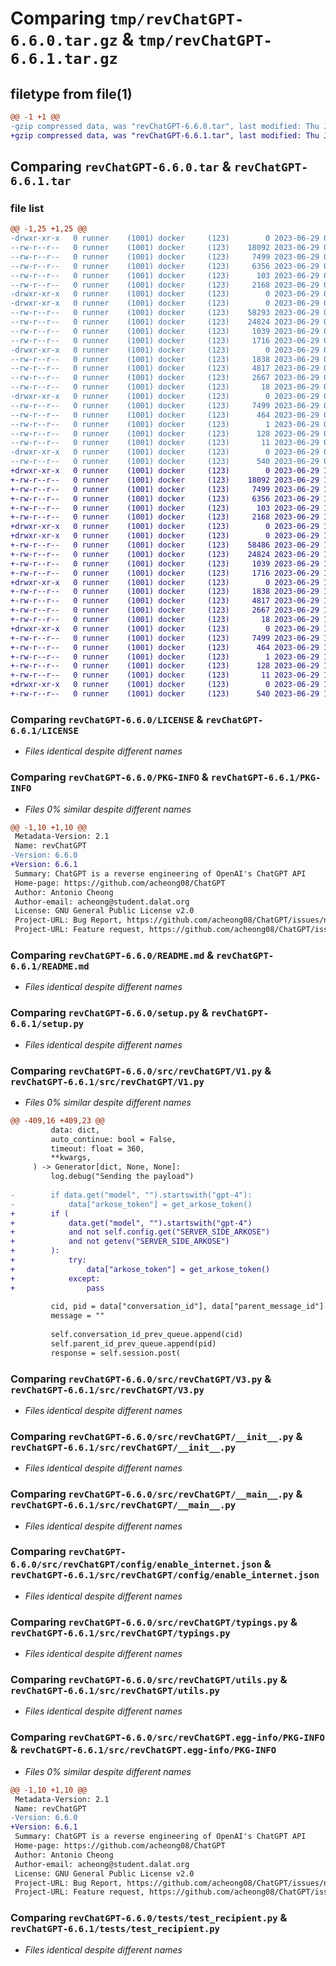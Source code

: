 # Comparing `tmp/revChatGPT-6.6.0.tar.gz` & `tmp/revChatGPT-6.6.1.tar.gz`

## filetype from file(1)

```diff
@@ -1 +1 @@
-gzip compressed data, was "revChatGPT-6.6.0.tar", last modified: Thu Jun 29 09:02:39 2023, max compression
+gzip compressed data, was "revChatGPT-6.6.1.tar", last modified: Thu Jun 29 14:53:21 2023, max compression
```

## Comparing `revChatGPT-6.6.0.tar` & `revChatGPT-6.6.1.tar`

### file list

```diff
@@ -1,25 +1,25 @@
-drwxr-xr-x   0 runner    (1001) docker     (123)        0 2023-06-29 09:02:39.602651 revChatGPT-6.6.0/
--rw-r--r--   0 runner    (1001) docker     (123)    18092 2023-06-29 09:02:07.000000 revChatGPT-6.6.0/LICENSE
--rw-r--r--   0 runner    (1001) docker     (123)     7499 2023-06-29 09:02:39.602651 revChatGPT-6.6.0/PKG-INFO
--rw-r--r--   0 runner    (1001) docker     (123)     6356 2023-06-29 09:02:39.000000 revChatGPT-6.6.0/README.md
--rw-r--r--   0 runner    (1001) docker     (123)      103 2023-06-29 09:02:39.602651 revChatGPT-6.6.0/setup.cfg
--rw-r--r--   0 runner    (1001) docker     (123)     2168 2023-06-29 09:02:07.000000 revChatGPT-6.6.0/setup.py
-drwxr-xr-x   0 runner    (1001) docker     (123)        0 2023-06-29 09:02:39.598651 revChatGPT-6.6.0/src/
-drwxr-xr-x   0 runner    (1001) docker     (123)        0 2023-06-29 09:02:39.602651 revChatGPT-6.6.0/src/revChatGPT/
--rw-r--r--   0 runner    (1001) docker     (123)    58293 2023-06-29 09:02:07.000000 revChatGPT-6.6.0/src/revChatGPT/V1.py
--rw-r--r--   0 runner    (1001) docker     (123)    24824 2023-06-29 09:02:07.000000 revChatGPT-6.6.0/src/revChatGPT/V3.py
--rw-r--r--   0 runner    (1001) docker     (123)     1039 2023-06-29 09:02:07.000000 revChatGPT-6.6.0/src/revChatGPT/__init__.py
--rw-r--r--   0 runner    (1001) docker     (123)     1716 2023-06-29 09:02:07.000000 revChatGPT-6.6.0/src/revChatGPT/__main__.py
-drwxr-xr-x   0 runner    (1001) docker     (123)        0 2023-06-29 09:02:39.602651 revChatGPT-6.6.0/src/revChatGPT/config/
--rw-r--r--   0 runner    (1001) docker     (123)     1838 2023-06-29 09:02:07.000000 revChatGPT-6.6.0/src/revChatGPT/config/enable_internet.json
--rw-r--r--   0 runner    (1001) docker     (123)     4817 2023-06-29 09:02:07.000000 revChatGPT-6.6.0/src/revChatGPT/typings.py
--rw-r--r--   0 runner    (1001) docker     (123)     2667 2023-06-29 09:02:07.000000 revChatGPT-6.6.0/src/revChatGPT/utils.py
--rw-r--r--   0 runner    (1001) docker     (123)       18 2023-06-29 09:02:07.000000 revChatGPT-6.6.0/src/revChatGPT/version.py
-drwxr-xr-x   0 runner    (1001) docker     (123)        0 2023-06-29 09:02:39.602651 revChatGPT-6.6.0/src/revChatGPT.egg-info/
--rw-r--r--   0 runner    (1001) docker     (123)     7499 2023-06-29 09:02:39.000000 revChatGPT-6.6.0/src/revChatGPT.egg-info/PKG-INFO
--rw-r--r--   0 runner    (1001) docker     (123)      464 2023-06-29 09:02:39.000000 revChatGPT-6.6.0/src/revChatGPT.egg-info/SOURCES.txt
--rw-r--r--   0 runner    (1001) docker     (123)        1 2023-06-29 09:02:39.000000 revChatGPT-6.6.0/src/revChatGPT.egg-info/dependency_links.txt
--rw-r--r--   0 runner    (1001) docker     (123)      128 2023-06-29 09:02:39.000000 revChatGPT-6.6.0/src/revChatGPT.egg-info/requires.txt
--rw-r--r--   0 runner    (1001) docker     (123)       11 2023-06-29 09:02:39.000000 revChatGPT-6.6.0/src/revChatGPT.egg-info/top_level.txt
-drwxr-xr-x   0 runner    (1001) docker     (123)        0 2023-06-29 09:02:39.602651 revChatGPT-6.6.0/tests/
--rw-r--r--   0 runner    (1001) docker     (123)      540 2023-06-29 09:02:07.000000 revChatGPT-6.6.0/tests/test_recipient.py
+drwxr-xr-x   0 runner    (1001) docker     (123)        0 2023-06-29 14:53:21.543480 revChatGPT-6.6.1/
+-rw-r--r--   0 runner    (1001) docker     (123)    18092 2023-06-29 14:52:52.000000 revChatGPT-6.6.1/LICENSE
+-rw-r--r--   0 runner    (1001) docker     (123)     7499 2023-06-29 14:53:21.543480 revChatGPT-6.6.1/PKG-INFO
+-rw-r--r--   0 runner    (1001) docker     (123)     6356 2023-06-29 14:53:21.000000 revChatGPT-6.6.1/README.md
+-rw-r--r--   0 runner    (1001) docker     (123)      103 2023-06-29 14:53:21.543480 revChatGPT-6.6.1/setup.cfg
+-rw-r--r--   0 runner    (1001) docker     (123)     2168 2023-06-29 14:52:52.000000 revChatGPT-6.6.1/setup.py
+drwxr-xr-x   0 runner    (1001) docker     (123)        0 2023-06-29 14:53:21.539480 revChatGPT-6.6.1/src/
+drwxr-xr-x   0 runner    (1001) docker     (123)        0 2023-06-29 14:53:21.543480 revChatGPT-6.6.1/src/revChatGPT/
+-rw-r--r--   0 runner    (1001) docker     (123)    58486 2023-06-29 14:52:52.000000 revChatGPT-6.6.1/src/revChatGPT/V1.py
+-rw-r--r--   0 runner    (1001) docker     (123)    24824 2023-06-29 14:52:52.000000 revChatGPT-6.6.1/src/revChatGPT/V3.py
+-rw-r--r--   0 runner    (1001) docker     (123)     1039 2023-06-29 14:52:52.000000 revChatGPT-6.6.1/src/revChatGPT/__init__.py
+-rw-r--r--   0 runner    (1001) docker     (123)     1716 2023-06-29 14:52:52.000000 revChatGPT-6.6.1/src/revChatGPT/__main__.py
+drwxr-xr-x   0 runner    (1001) docker     (123)        0 2023-06-29 14:53:21.543480 revChatGPT-6.6.1/src/revChatGPT/config/
+-rw-r--r--   0 runner    (1001) docker     (123)     1838 2023-06-29 14:52:52.000000 revChatGPT-6.6.1/src/revChatGPT/config/enable_internet.json
+-rw-r--r--   0 runner    (1001) docker     (123)     4817 2023-06-29 14:52:52.000000 revChatGPT-6.6.1/src/revChatGPT/typings.py
+-rw-r--r--   0 runner    (1001) docker     (123)     2667 2023-06-29 14:52:52.000000 revChatGPT-6.6.1/src/revChatGPT/utils.py
+-rw-r--r--   0 runner    (1001) docker     (123)       18 2023-06-29 14:52:52.000000 revChatGPT-6.6.1/src/revChatGPT/version.py
+drwxr-xr-x   0 runner    (1001) docker     (123)        0 2023-06-29 14:53:21.543480 revChatGPT-6.6.1/src/revChatGPT.egg-info/
+-rw-r--r--   0 runner    (1001) docker     (123)     7499 2023-06-29 14:53:21.000000 revChatGPT-6.6.1/src/revChatGPT.egg-info/PKG-INFO
+-rw-r--r--   0 runner    (1001) docker     (123)      464 2023-06-29 14:53:21.000000 revChatGPT-6.6.1/src/revChatGPT.egg-info/SOURCES.txt
+-rw-r--r--   0 runner    (1001) docker     (123)        1 2023-06-29 14:53:21.000000 revChatGPT-6.6.1/src/revChatGPT.egg-info/dependency_links.txt
+-rw-r--r--   0 runner    (1001) docker     (123)      128 2023-06-29 14:53:21.000000 revChatGPT-6.6.1/src/revChatGPT.egg-info/requires.txt
+-rw-r--r--   0 runner    (1001) docker     (123)       11 2023-06-29 14:53:21.000000 revChatGPT-6.6.1/src/revChatGPT.egg-info/top_level.txt
+drwxr-xr-x   0 runner    (1001) docker     (123)        0 2023-06-29 14:53:21.543480 revChatGPT-6.6.1/tests/
+-rw-r--r--   0 runner    (1001) docker     (123)      540 2023-06-29 14:52:52.000000 revChatGPT-6.6.1/tests/test_recipient.py
```

### Comparing `revChatGPT-6.6.0/LICENSE` & `revChatGPT-6.6.1/LICENSE`

 * *Files identical despite different names*

### Comparing `revChatGPT-6.6.0/PKG-INFO` & `revChatGPT-6.6.1/PKG-INFO`

 * *Files 0% similar despite different names*

```diff
@@ -1,10 +1,10 @@
 Metadata-Version: 2.1
 Name: revChatGPT
-Version: 6.6.0
+Version: 6.6.1
 Summary: ChatGPT is a reverse engineering of OpenAI's ChatGPT API
 Home-page: https://github.com/acheong08/ChatGPT
 Author: Antonio Cheong
 Author-email: acheong@student.dalat.org
 License: GNU General Public License v2.0
 Project-URL: Bug Report, https://github.com/acheong08/ChatGPT/issues/new?assignees=&labels=bug-report&template=bug_report.yml&title=%5BBug%5D%3A+
 Project-URL: Feature request, https://github.com/acheong08/ChatGPT/issues/new?assignees=&labels=enhancement&template=feature_request.yml&title=%5BFeature+Request%5D%3A+
```

### Comparing `revChatGPT-6.6.0/README.md` & `revChatGPT-6.6.1/README.md`

 * *Files identical despite different names*

### Comparing `revChatGPT-6.6.0/setup.py` & `revChatGPT-6.6.1/setup.py`

 * *Files identical despite different names*

### Comparing `revChatGPT-6.6.0/src/revChatGPT/V1.py` & `revChatGPT-6.6.1/src/revChatGPT/V1.py`

 * *Files 0% similar despite different names*

```diff
@@ -409,16 +409,23 @@
         data: dict,
         auto_continue: bool = False,
         timeout: float = 360,
         **kwargs,
     ) -> Generator[dict, None, None]:
         log.debug("Sending the payload")
 
-        if data.get("model", "").startswith("gpt-4"):
-            data["arkose_token"] = get_arkose_token()
+        if (
+            data.get("model", "").startswith("gpt-4")
+            and not self.config.get("SERVER_SIDE_ARKOSE")
+            and not getenv("SERVER_SIDE_ARKOSE")
+        ):
+            try:
+                data["arkose_token"] = get_arkose_token()
+            except:
+                pass
 
         cid, pid = data["conversation_id"], data["parent_message_id"]
         message = ""
 
         self.conversation_id_prev_queue.append(cid)
         self.parent_id_prev_queue.append(pid)
         response = self.session.post(
```

### Comparing `revChatGPT-6.6.0/src/revChatGPT/V3.py` & `revChatGPT-6.6.1/src/revChatGPT/V3.py`

 * *Files identical despite different names*

### Comparing `revChatGPT-6.6.0/src/revChatGPT/__init__.py` & `revChatGPT-6.6.1/src/revChatGPT/__init__.py`

 * *Files identical despite different names*

### Comparing `revChatGPT-6.6.0/src/revChatGPT/__main__.py` & `revChatGPT-6.6.1/src/revChatGPT/__main__.py`

 * *Files identical despite different names*

### Comparing `revChatGPT-6.6.0/src/revChatGPT/config/enable_internet.json` & `revChatGPT-6.6.1/src/revChatGPT/config/enable_internet.json`

 * *Files identical despite different names*

### Comparing `revChatGPT-6.6.0/src/revChatGPT/typings.py` & `revChatGPT-6.6.1/src/revChatGPT/typings.py`

 * *Files identical despite different names*

### Comparing `revChatGPT-6.6.0/src/revChatGPT/utils.py` & `revChatGPT-6.6.1/src/revChatGPT/utils.py`

 * *Files identical despite different names*

### Comparing `revChatGPT-6.6.0/src/revChatGPT.egg-info/PKG-INFO` & `revChatGPT-6.6.1/src/revChatGPT.egg-info/PKG-INFO`

 * *Files 0% similar despite different names*

```diff
@@ -1,10 +1,10 @@
 Metadata-Version: 2.1
 Name: revChatGPT
-Version: 6.6.0
+Version: 6.6.1
 Summary: ChatGPT is a reverse engineering of OpenAI's ChatGPT API
 Home-page: https://github.com/acheong08/ChatGPT
 Author: Antonio Cheong
 Author-email: acheong@student.dalat.org
 License: GNU General Public License v2.0
 Project-URL: Bug Report, https://github.com/acheong08/ChatGPT/issues/new?assignees=&labels=bug-report&template=bug_report.yml&title=%5BBug%5D%3A+
 Project-URL: Feature request, https://github.com/acheong08/ChatGPT/issues/new?assignees=&labels=enhancement&template=feature_request.yml&title=%5BFeature+Request%5D%3A+
```

### Comparing `revChatGPT-6.6.0/tests/test_recipient.py` & `revChatGPT-6.6.1/tests/test_recipient.py`

 * *Files identical despite different names*

